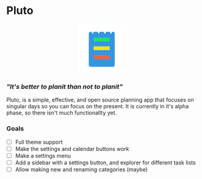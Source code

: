 # Pluto
<p align="center">
  <img src="assets/favicon.ico" />
</p>

### _"It's better to planit than not to planit"_

Pluto, is a simple, effective, and open source planning app that focuses on singular days so you can focus on the present. It is currently in it's alpha phase, so there isn't much functionallty yet.

### Goals
- [ ] Full theme support
- [ ] Make the settings and calendar buttons work
- [ ] Make a settings menu
- [ ] Add a sidebar with a settings button, and explorer for different task lists
- [ ] Allow making new and renaming categories (maybe)
